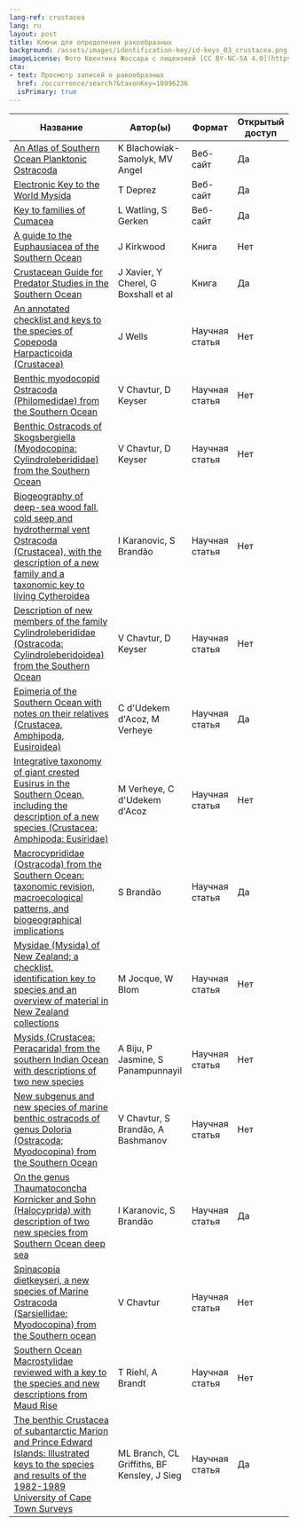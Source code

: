 ```yaml
---
lang-ref: crustacea
lang: ru
layout: post
title: Ключи для определения ракообразных
background: /assets/images/identification-key/id-keys_03_crustacea.png
imageLicense: Фото Квентина Жоссара с лицензией [CC BY-NC-SA 4.0](https://creativecommons.org/licenses/by-nc-sa/4.0/).
cta:
- text: Просмотр записей о ракообразных
  href: /occurrence/search?&taxonKey=10996236
  isPrimary: true
---
```


Название | Автор(ы) | Формат | Открытый доступ | 
-- | -- | -- | -- | 
[An Atlas of Southern Ocean Planktonic Ostracoda](http://deep.iopan.gda.pl/ostracoda/) | K Blachowiak-Samolyk, MV Angel | Веб-сайт | Да 
[Electronic Key to the World Mysida](http://www.marinespecies.org/aphia.php?p=idkeys_redirect&page=licence&taxon=267&keyid=2) | T Deprez | Веб-сайт | Да 
[Key to families of Cumacea](http://www.marinespecies.org/cumacea/KeyStart.php) | L Watling, S Gerken | Веб-сайт | Да 
[A guide to the Euphausiacea of the Southern Ocean](https://www.worldcat.org/title/guide-to-the-euphausiacea-of-the-southern-ocean/oclc/692381167&referer=brief_results) | J Kirkwood | Книга | Нет | 
[Crustacean Guide for Predator Studies in the Southern Ocean](https://scar.org/scar-library/other-publications/occasional-publications/5465-crustaceans-guide-for-predator-studies-in-the-southern-ocean/file/) | J Xavier, Y Cherel, G Boxshall et al | Книга | Да | 
[An annotated checklist and keys to the species of Copepoda Harpacticoida (Crustacea)](https://doi.org/10.11646/zootaxa.1568.1.1) | J Wells | Научная статья | Нет | 
[Benthic myodocopid Ostracoda (Philomedidae) from the Southern Ocean](https://doi.org/10.11646/zootaxa.4141.1.1) | V Chavtur, D Keyser | Научная статья | Нет | 
[Benthic Ostracods of Skogsbergiella (Myodocopina: Cylindroleberididae) from the Southern Ocean](https://doi.org/10.11646/zootaxa.4048.4.3) | V Chavtur, D Keyser | Научная статья | Нет | 
[Biogeography  of deep-sea wood fall, cold seep and hydrothermal vent Ostracoda  (Crustacea), with the description of a new family and a taxonomic key to  living Cytheroidea](https://www.sciencedirect.com/science/article/abs/pii/S0967064514002616) | I Karanovic, S Brandão | Научная статья | Нет | 
[Description of new members of the family Cylindroleberididae (Ostracoda: Cylindroleberidoidea) from the Southern Ocean](https://doi.org/10.11646/zootaxa.4137.3.1) | V Chavtur, D Keyser | Научная статья | Нет | 
[Epimeria of the Southern Ocean with notes on their relatives (Crustacea, Amphipoda, Eusiroidea)](https://europeanjournaloftaxonomy.eu/index.php/ejt/article/view/484) | C d'Udekem d'Acoz, M Verheye | Научная статья | Да | 
[Integrative  taxonomy of giant crested Eusirus in the Southern Ocean, including the  description of a new species (Crustacea: Amphipoda: Eusiridae)](https://academic.oup.com/zoolinnean/advance-article/doi/10.1093/zoolinnean/zlaa141/6050097?login=true) | M Verheye, C d'Udekem d'Acoz | Научная статья | Нет | 
[Macrocyprididae  (Ostracoda) from the Southern Ocean: taxonomic revision,  macroecological patterns, and biogeographical implications](https://academic.oup.com/zoolinnean/article/159/3/567/2623009) | S Brandão | Научная статья | Да | 
[Mysidae  (Mysida) of New Zealand; a checklist, identification key to species and  an overview of material in New Zealand collections](https://doi.org/10.11646/zootaxa.2304.1.1) | M Jocque, W Blom | Научная статья | Нет | 
[Mysids (Crustacea: Peracarida) from the southern Indian Ocean with descriptions of two new species](https://doi.org/10.11646/zootaxa.2652.1.3) | A Biju, P Jasmine, S Panampunnayil | Научная статья | Нет | 
[New subgenus and new species of marine benthic ostracods of genus Doloria (Ostracoda; Myodocopina) from the Southern Ocean](https://doi.org/10.11646/zootaxa.3356.1.1) | V Chavtur, S Brandão, A Bashmanov | Научная статья | Нет | 
[On the genus Thaumatoconcha Kornicker and Sohn (Halocyprida) with description of two new species from Southern Ocean deep sea](https://hmr.biomedcentral.com/articles/10.1007/s10152-011-0269-9) | I Karanovic, S Brandão | Научная статья | Да | 
[Spinacopia dietkeyseri, a new species of Marine Ostracoda (Sarsiellidae: Myodocopina) from the Southern ocean](https://doi.org/10.11646/zootaxa.4093.3.6) | V Chavtur | Научная статья | Нет | 
[Southern Ocean Macrostylidae reviewed with a key to the species and new descriptions from Maud Rise](https://doi.org/10.11646/zootaxa.3692.1.10) | T Riehl, A Brandt | Научная статья | Нет | 
[The benthic Crustacea of subantarctic Marion and Prince Edward Islands:  Illustrated keys to the species and results of the 1982-1989 University of Cape Town Surveys](https://nextcloud.bebif.be/s/BeET6b6xXYfCtt5) | ML Branch, CL Griffiths, BF Kensley, J Sieg | Научная статья | Да | 
